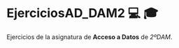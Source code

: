 # EjerciciosAD_DAM2 :computer: :mortar_board:

Ejercicios de la asignatura de **Acceso a Datos** de *2ºDAM*.



